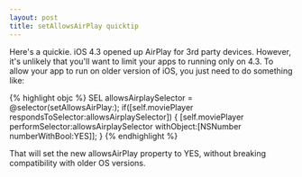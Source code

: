 ```yaml
---
layout: post
title: setAllowsAirPlay quicktip
---
```


Here's a quickie. iOS 4.3 opened up AirPlay for 3rd party devices. However, it's unlikely that you'll want to limit your apps to running only on 4.3. To allow your app to run on older version of iOS, you just need to do something like:

{% highlight objc %}
SEL allowsAirplaySelector = @selector(setAllowsAirPlay:);
if([self.moviePlayer respondsToSelector:allowsAirplaySelector]) {
    [self.moviePlayer performSelector:allowsAirplaySelector withObject:[NSNumber numberWithBool:YES]];
}
{% endhighlight %}

That will set the new allowsAirPlay property to YES, without breaking compatibility with older OS versions.